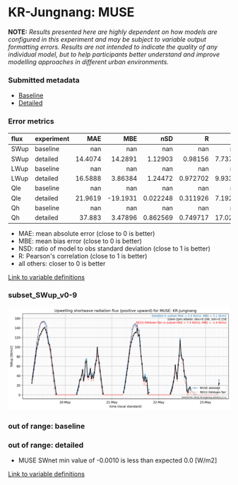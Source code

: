# KR-Jungnang: MUSE

**NOTE:** *Results presented here are highly dependent on how models are configured in this experiment and may be subject to variable output formatting errors. Results are not intended to indicate the quality of any individual model, but to help participants better understand and improve modelling approaches in different urban environments.*

### Submitted metadata

- [Baseline](MUSE_KR-Jungnang_baseline_attrs.md)
- [Detailed](MUSE_KR-Jungnang_detailed_attrs.md)

### Error metrics

| flux   | experiment   |      MAE |       MBE |        nSD |          R |       5th |     95th |     RMSE |      cRMSE |      AMBE |      1-nSD |         1-R |   nSkewness |    nKurtosis |     Overlap |
|:-------|:-------------|---------:|----------:|-----------:|-----------:|----------:|---------:|---------:|-----------:|----------:|-----------:|------------:|------------:|-------------:|------------:|
| SWup   | baseline     | nan      | nan       | nan        | nan        | nan       | nan      | nan      | nan        | nan       | nan        | nan         |  nan        | nan          | nan         |
| SWup   | detailed     |  14.4074 |  14.2891  |   1.12903  |   0.98156  |   7.73734 |  23.638  |  16.3393 |   0.24143  |  14.2891  |   0.12903  |   0.0184402 |    0.03997  |   0.00471488 |   0.156715  |
| LWup   | baseline     | nan      | nan       | nan        | nan        | nan       | nan      | nan      | nan        | nan       | nan        | nan         |  nan        | nan          | nan         |
| LWup   | detailed     |  16.5888 |   3.86384 |   1.24472  |   0.972702 |   9.93308 |  50.9811 |  24.5388 |   0.357555 |   3.86384 |   0.244719 |   0.0272983 |    1.89352  |   1.09982    |   0.0942279 |
| Qle    | baseline     | nan      | nan       | nan        | nan        | nan       | nan      | nan      | nan        | nan       | nan        | nan         |  nan        | nan          | nan         |
| Qle    | detailed     |  21.9619 | -19.1931  |   0.022248 |   0.311926 |   7.19256 |  71.5539 |  34.1807 |   0.993285 |  19.1931  |   0.977752 |   0.688074  |    0.784314 |   0.438294   |   0.684458  |
| Qh     | baseline     | nan      | nan       | nan        | nan        | nan       | nan      | nan      | nan        | nan       | nan        | nan         |  nan        | nan          | nan         |
| Qh     | detailed     |  37.883  |   3.47896 |   0.862569 |   0.749717 |  17.0227  |  12.518  |  51.5709 |   0.671312 |   3.47896 |   0.137433 |   0.250283  |    0.333227 |   1.75032    |   0.246179  |

 - MAE: mean absolute error (close to 0 is better)
 - MBE: mean bias error (close to 0 is better)
 - NSD: ratio of model to obs standard deviation (close to 1 is better)
 - R: Pearson's correlation (close to 1 is better)
 - all others: closer to 0 is better

[Link to variable definitions](../modelattrs/variable_definitions.md)

### <a name="subset_swup_v0-9"></a>subset_SWup_v0-9
[![MUSE_KR-Jungnang_subset_SWup_v0-9.png](MUSE_KR-Jungnang_subset_SWup_v0-9.png)](MUSE_KR-Jungnang_subset_SWup_v0-9.png)

### out of range: baseline


### out of range: detailed

 - MUSE SWnet min value of -0.0010 is less than expected 0.0 [W/m2]


[Link to variable definitions](../modelattrs/variable_definitions.md)

